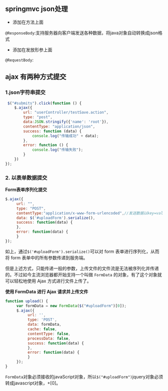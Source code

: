 ## springmvc json处理

* 添加在方法上面

`@ResponseBody`:支持服务器向客户端发送各种数据，将java对象自动转换成json格式

* 添加在发放形参上面

`@RequestBody`:

## ajax 有两种方式提交 

### 1.json字符串提交

```javascript
 $("#submits").click(function () {
    $.ajax({
        url: "userController/testSave.action",
        type: "post",
        data:JSON.stringify({'name': 'root'}),
        contentType: "application/json",
        success: function (data) {
            console.log("传输成功" + data);
        },
        error: function () {
            console.log("传输失败");
        }
    })
});
```

### 2. 以表单数据提交

**Form表单序列化提交**

```javascript
$.ajax({  
     url: "",  
     type: "POST",
     contentType:"application/x-www-form-urlencoded",//发送数据以key=value的形式传递,默认
     data: $('#uploadForm').serialize(),  
     success: function(data) {     
     },  
     error: function(data) {
     } 
});
```

如上，通过`$('#uploadForm').serialize()`可以对 form 表单进行序列化，从而将 form 表单中的所有参数传递到服务端。

但是上述方式，只能传递一般的参数，上传文件的文件流是无法被序列化并传递的。不过如今主流浏览器都开始支持一个叫做 `FormData` 的对象，有了这个对象就可以轻松地使用 Ajax 方式进行文件上传了。

**使用 FormData 进行 Ajax 请求并上传文件**

```javascript
function upload() {  
     var formData = new FormData($("#uploadForm")[0]);  
     $.ajax({  
          url: '',  
          type: 'POST',  
          data: formData,   
          cache: false,  
          contentType: false,  
          processData: false,  
          success: function(data) {
          },  
          error: function(data) {     
          }  
     });  
}
```

`FormData`对象必须接收的javaScript对象，所以`$("#uploadForm")`jquery对象必须转成javascript对象，+[0]。